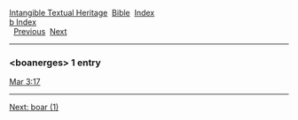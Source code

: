 [Intangible Textual Heritage](../../index)  [Bible](../index) 
[Index](index)   
[b Index](_b_)  
  [Previous](c01537)  [Next](c01539) 

------------------------------------------------------------------------

### &lt;boanerges&gt; 1 entry

[Mar 3:17](../kjv/mar003.htm#017)  

------------------------------------------------------------------------

[Next: boar (1)](c01539)
